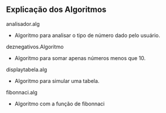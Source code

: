 ## Explicação dos Algoritmos

analisador.alg

* Algoritmo para analisar o tipo de número dado pelo usuário.

deznegativos.Algoritmo

* Algoritmo para somar apenas números menos que 10.

displaytabela.alg

* Algoritmo para simular uma tabela.

fibonnaci.alg

* Algoritmo com a função de fibonnaci
